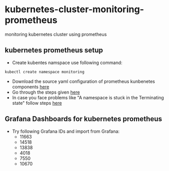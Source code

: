 # kubernetes-cluster-monitoring-prometheus
monitoring kubernetes cluster using prometheus


## kubernetes prometheus setup
- Create kubentes namspace use following command:
 ``` 
 kubectl create namespace monitoring
 ```
- Download the source yaml configuration of prometheus kunbenetes components [here](https://github.com/bibinwilson/kubernetes-prometheus)
- Go through the steps given [here](https://devopscube.com/setup-kube-state-metrics/)
- In case you face problems like "A namespace is stuck in the Terminating state" follow steps [here](https://www.ibm.com/docs/en/cloud-private/3.1.2?topic=console-namespace-is-stuck-in-terminating-state)

## Grafana Dashboards for kubernetes prometheus
- Try following Grafana IDs and import from Grafana:
  - 11663
  - 14518
  - 13838
  - 4018
  - 7550
  - 10670
